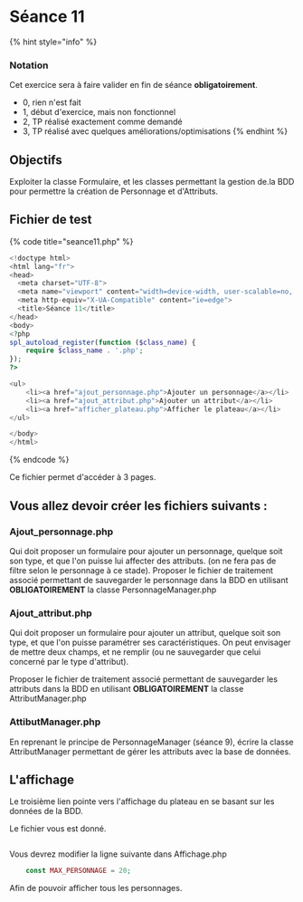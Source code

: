 # Séance 11

{% hint style="info" %}
### Notation

Cet exercice sera à faire valider en fin de séance **obligatoirement**.

* 0, rien n'est fait
* 1, début d'exercice, mais non fonctionnel
* 2, TP réalisé exactement comme demandé
* 3, TP réalisé avec quelques améliorations/optimisations
{% endhint %}

## Objectifs

Exploiter la classe Formulaire, et les classes permettant la gestion de.la BDD pour permettre la création de Personnage et d'Attributs.

## Fichier de test 

{% code title="seance11.php" %}
```php
<!doctype html>
<html lang="fr">
<head>
  <meta charset="UTF-8">
  <meta name="viewport" content="width=device-width, user-scalable=no, initial-scale=1.0, maximum-scale=1.0, minimum-scale=1.0">
  <meta http-equiv="X-UA-Compatible" content="ie=edge">
  <title>Séance 11</title>
</head>
<body>
<?php
spl_autoload_register(function ($class_name) {
    require $class_name . '.php';
});
?>

<ul>
    <li><a href="ajout_personnage.php">Ajouter un personnage</a></li>
    <li><a href="ajout_attribut.php">Ajouter un attribut</a></li>
    <li><a href="afficher_plateau.php">Afficher le plateau</a></li>
</ul>

</body>
</html>

```
{% endcode %}

Ce fichier permet d'accéder à 3 pages.

## Vous allez devoir créer les fichiers suivants :

### Ajout\_personnage.php

Qui doit proposer un formulaire pour ajouter un personnage, quelque soit son type, et que l'on puisse lui affecter des attributs. \(on ne fera pas de filtre selon le personnage à ce stade\). Proposer le fichier de traitement associé permettant de sauvegarder le personnage dans la BDD en utilisant **OBLIGATOIREMENT** la classe PersonnageManager.php

### Ajout\_attribut.php

Qui doit proposer un formulaire pour ajouter un attribut, quelque soit son type, et que l'on puisse paramétrer ses caractéristiques. On peut envisager de mettre deux champs, et ne remplir \(ou ne sauvegarder que celui concerné par le type d'attribut\).

Proposer le fichier de traitement associé permettant de sauvegarder les attributs dans la BDD en utilisant **OBLIGATOIREMENT** la classe AttributManager.php

### AttibutManager.php

En reprenant le principe de PersonnageManager \(séance 9\), écrire la classe AttributManager permettant de gérer les attributs avec la base de données.

## L'affichage

Le troisième lien pointe vers l'affichage du plateau en se basant sur les données de la BDD.

Le fichier vous est donné.

```php

```

Vous devrez modifier la ligne suivante dans Affichage.php

```php
    const MAX_PERSONNAGE = 20;
```

Afin de pouvoir afficher tous les personnages.

